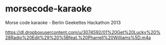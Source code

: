 morsecode-karaoke
=================

Morse code karaoke - Berlin Geekettes Hackathon 2013


https://dl.dropboxusercontent.com/u/3074592/01%20Get%20Lucky%20%28Radio%20Edit%29%20%5Bfeat.%20Pharrell%20Williams%5D.m4a